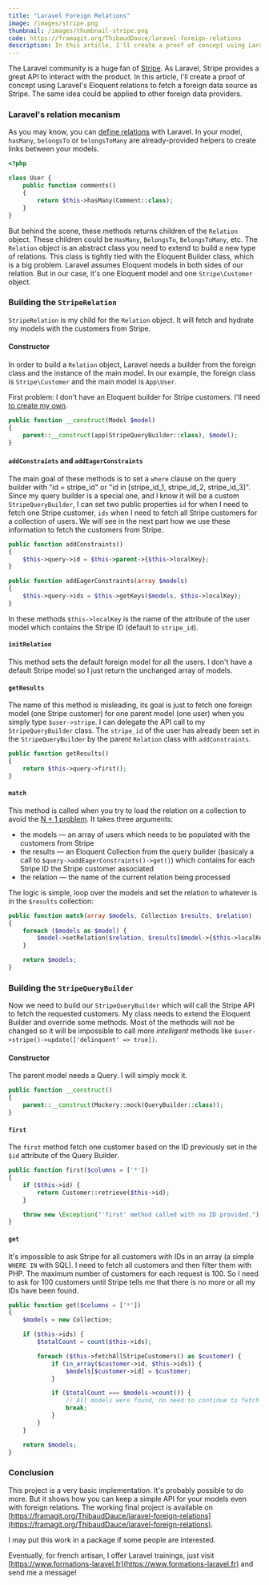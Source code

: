 ```yaml
---
title: "Laravel Foreign Relations"
image: /images/stripe.png
thumbnail: /images/thumbnail-stripe.png
code: https://framagit.org/ThibaudDauce/laravel-foreign-relations
description: In this article, I'll create a proof of concept using Laravel's Eloquent relations to fetch a foreign data source as Stripe.
---
```


The Laravel community is a huge fan of [Stripe](https://stripe.com). As Laravel, Stripe provides a great API to interact with the product. In this article, I'll create a proof of concept using Laravel's Eloquent relations to fetch a foreign data source as Stripe. The same idea could be applied to other foreign data providers.

<!--more-->

### Laravel's relation mecanism

As you may know, you can [define relations](https://laravel.com/docs/5.3/eloquent-relationships) with Laravel. In your model, `hasMany`, `belongsTo` or `belongsToMany` are already-provided helpers to create links between your models.

```php
<?php

class User {  
    public function comments()
    {
        return $this->hasMany(Comment::class);
    }
}
```

But behind the scene, these methods returns children of the `Relation` object. These children could be `HasMany`, `BelongsTo`, `BelongsToMany`, etc. The `Relation` object is an abstract class you need to extend to build a new type of relations. This class is tightly tied with the Eloquent Builder class, which is a big problem. Laravel assumes Eloquent models in both sides of our relation. But in our case, it's one Eloquent model and one `Stripe\Customer` object.

### Building the `StripeRelation`

`StripeRelation` is my child for the `Relation` object. It will fetch and hydrate my models with the customers from Stripe.

#### Constructor

In order to build a `Relation` object, Laravel needs a builder from the foreign class and the instance of the main model. In our example, the foreign class is `Stripe\Customer` and the main model is `App\User`.

First problem: I don't have an Eloquent builder for Stripe customers. I'll need [to create my own](#building-the-stripequerybuilder).

```php
public function __construct(Model $model)
{
    parent::__construct(app(StripeQueryBuilder::class), $model);
}
```

#### `addConstraints` and `addEagerConstraints`

The main goal of these methods is to set a `where` clause on the query builder with "id = stripe_id" or "id in [stripe_id_1, stripe_id_2, stripe_id_3]". Since my query builder is a special one, and I know it will be a custom `StripeQueryBuilder`, I can set two public properties `id` for when I need to fetch one Stripe customer, `ids` when I need to fetch all Stripe customers for a collection of users. We will see in the next part how we use these information to fetch the customers from Stripe.

```php
public function addConstraints()
{
    $this->query->id = $this->parent->{$this->localKey};
}

public function addEagerConstraints(array $models)
{
    $this->query->ids = $this->getKeys($models, $this->localKey);
}
```

In these methods `$this->localKey` is the name of the attribute of the user model which contains the Stripe ID (default to `stripe_id`).

#### `initRelation`

This method sets the default foreign model for all the users. I don't have a default Stripe model so I just return the unchanged array of models.

#### `getResults`

The name of this method is misleading, its goal is just to fetch one foreign model (one Stripe customer) for one parent model (one user) when you simply type `$user->stripe`. I can delegate the API call to my `StripeQueryBuilder` class. The `stripe_id` of the user has already been set in the `StripeQueryBuilder` by the parent `Relation` class with `addConstraints`.

```php
public function getResults()
{
    return $this->query->first();
}
```

#### `match`

This method is called when you try to load the relation on a collection to avoid the [N + 1 problem](https://laravel.com/docs/5.3/eloquent-relationships#eager-loading). It takes three arguments:

- the models — an array of users which needs to be populated with the customers from Stripe
- the results — an Eloquent Collection from the query builder (basicaly a call to `$query->addEagerConstraints()->get()`) which contains for each Stripe ID the Stripe customer associated
- the relation — the name of the current relation being processed

The logic is simple, loop over the models and set the relation to whatever is in the `$results` collection:

```php
public function match(array $models, Collection $results, $relation)
{
    foreach ($models as $model) {
        $model->setRelation($relation, $results[$model->{$this->localKey}]);
    }

    return $models;
}
```

### Building the `StripeQueryBuilder`

Now we need to build our `StripeQueryBuilder` which will call the Stripe API to fetch the requested customers. My class needs to extend the Eloquent Builder and override some methods. Most of the methods will not be changed so it will be impossible to call more *intelligent* methods like `$user->stripe()->update(['delinquent' => true])`.

#### Constructor

The parent model needs a Query. I will simply mock it.

```php
public function __construct()
{
    parent::__construct(Mockery::mock(QueryBuilder::class));
}
```

#### `first`

The `first` method fetch one customer based on the ID previously set in the `$id` attribute of the Query Builder.

```php
public function first($columns = ['*'])
{
    if ($this->id) {
        return Customer::retrieve($this->id);
    }

    throw new \Exception("'first' method called with no ID provided.");
}
```

#### `get`

It's impossible to ask Stripe for all customers with IDs in an array (a simple `WHERE IN` with SQL). I need to fetch all customers and then filter them with PHP. The maximum number of customers for each request is 100. So I need to ask for 100 customers until Stripe tells me that there is no more or all my IDs have been found.

```php
public function get($columns = ['*'])
{
    $models = new Collection;

    if ($this->ids) {
        $totalCount = count($this->ids);

        foreach ($this->fetchAllStripeCustomers() as $customer) {
            if (in_array($customer->id, $this->ids)) {
                $models[$customer->id] = $customer;
            }

            if ($totalCount === $models->count()) {
                // All models were found, no need to continue to fetch the customers.
                break;
            }
        }
    }

    return $models;
}
```

### Conclusion

This project is a very basic implementation. It's probably possible to do more. But it shows how you can keep a simple API for your models even with foreign relations. The working final project is available on [https://framagit.org/ThibaudDauce/laravel-foreign-relations](https://framagit.org/ThibaudDauce/laravel-foreign-relations).

I may put this work in a package if some people are interested.

Eventually, for french artisan, I offer Laravel trainings, just visit [https://www.formations-laravel.fr](https://www.formations-laravel.fr) and send me a message!
